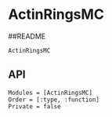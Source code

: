 # ActinRingsMC

##README

```@docs
ActinRingsMC
```

## API

```@autodocs
Modules = [ActinRingsMC]
Order = [:type, :function]
Private = false
```
